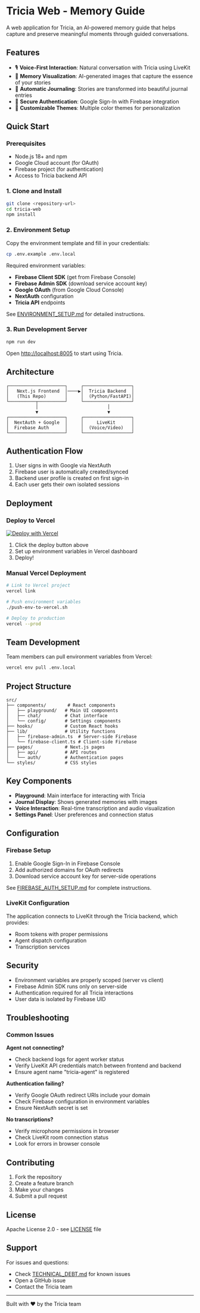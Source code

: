 # Tricia Web - Memory Guide

A web application for Tricia, an AI-powered memory guide that helps capture and preserve meaningful moments through guided conversations.

## Features

- 🎙️ **Voice-First Interaction**: Natural conversation with Tricia using LiveKit
- 📸 **Memory Visualization**: AI-generated images that capture the essence of your stories
- 📝 **Automatic Journaling**: Stories are transformed into beautiful journal entries
- 🔐 **Secure Authentication**: Google Sign-In with Firebase integration
- 🎨 **Customizable Themes**: Multiple color themes for personalization

## Quick Start

### Prerequisites

- Node.js 18+ and npm
- Google Cloud account (for OAuth)
- Firebase project (for authentication)
- Access to Tricia backend API

### 1. Clone and Install

```bash
git clone <repository-url>
cd tricia-web
npm install
```

### 2. Environment Setup

Copy the environment template and fill in your credentials:

```bash
cp .env.example .env.local
```

Required environment variables:
- **Firebase Client SDK** (get from Firebase Console)
- **Firebase Admin SDK** (download service account key)
- **Google OAuth** (from Google Cloud Console)
- **NextAuth** configuration
- **Tricia API** endpoints

See [ENVIRONMENT_SETUP.md](ENVIRONMENT_SETUP.md) for detailed instructions.

### 3. Run Development Server

```bash
npm run dev
```

Open [http://localhost:8005](http://localhost:8005) to start using Tricia.

## Architecture

```
┌─────────────────────┐     ┌──────────────────┐
│   Next.js Frontend  │────▶│  Tricia Backend  │
│   (This Repo)       │     │  (Python/FastAPI)│
└──────────┬──────────┘     └──────────────────┘
           │                          │
           ▼                          ▼
┌─────────────────────┐     ┌──────────────────┐
│  NextAuth + Google  │     │     LiveKit      │
│  Firebase Auth      │     │  (Voice/Video)   │
└─────────────────────┘     └──────────────────┘
```

## Authentication Flow

1. User signs in with Google via NextAuth
2. Firebase user is automatically created/synced
3. Backend user profile is created on first sign-in
4. Each user gets their own isolated sessions

## Deployment

### Deploy to Vercel

[![Deploy with Vercel](https://vercel.com/button)](https://vercel.com/new/clone?repository-url=https://github.com/your-repo/tricia-web)

1. Click the deploy button above
2. Set up environment variables in Vercel dashboard
3. Deploy!

### Manual Vercel Deployment

```bash
# Link to Vercel project
vercel link

# Push environment variables
./push-env-to-vercel.sh

# Deploy to production
vercel --prod
```

## Team Development

Team members can pull environment variables from Vercel:

```bash
vercel env pull .env.local
```

## Project Structure

```
src/
├── components/        # React components
│   ├── playground/   # Main UI components
│   ├── chat/         # Chat interface
│   └── config/       # Settings components
├── hooks/            # Custom React hooks
├── lib/              # Utility functions
│   ├── firebase-admin.ts  # Server-side Firebase
│   └── firebase-client.ts # Client-side Firebase
├── pages/            # Next.js pages
│   ├── api/          # API routes
│   └── auth/         # Authentication pages
└── styles/           # CSS styles
```

## Key Components

- **Playground**: Main interface for interacting with Tricia
- **Journal Display**: Shows generated memories with images
- **Voice Interaction**: Real-time transcription and audio visualization
- **Settings Panel**: User preferences and connection status

## Configuration

### Firebase Setup

1. Enable Google Sign-In in Firebase Console
2. Add authorized domains for OAuth redirects
3. Download service account key for server-side operations

See [FIREBASE_AUTH_SETUP.md](FIREBASE_AUTH_SETUP.md) for complete instructions.

### LiveKit Configuration

The application connects to LiveKit through the Tricia backend, which provides:
- Room tokens with proper permissions
- Agent dispatch configuration
- Transcription services

## Security

- Environment variables are properly scoped (server vs client)
- Firebase Admin SDK runs only on server-side
- Authentication required for all Tricia interactions
- User data is isolated by Firebase UID

## Troubleshooting

### Common Issues

**Agent not connecting?**
- Check backend logs for agent worker status
- Verify LiveKit API credentials match between frontend and backend
- Ensure agent name "tricia-agent" is registered

**Authentication failing?**
- Verify Google OAuth redirect URIs include your domain
- Check Firebase configuration in environment variables
- Ensure NextAuth secret is set

**No transcriptions?**
- Verify microphone permissions in browser
- Check LiveKit room connection status
- Look for errors in browser console

## Contributing

1. Fork the repository
2. Create a feature branch
3. Make your changes
4. Submit a pull request

## License

Apache License 2.0 - see [LICENSE](LICENSE) file

## Support

For issues and questions:
- Check [TECHNICAL_DEBT.md](TECHNICAL_DEBT.md) for known issues
- Open a GitHub issue
- Contact the Tricia team

---

Built with ❤️ by the Tricia team


